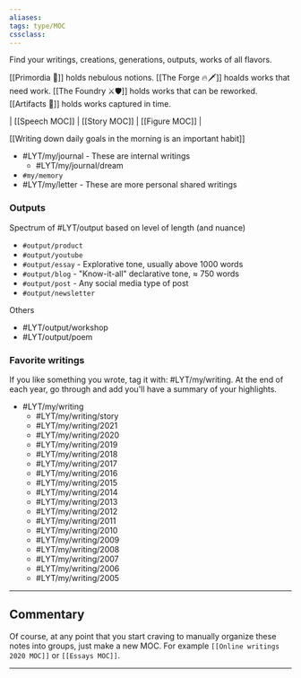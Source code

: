 ```yaml
---
aliases:
tags: type/MOC 
cssclass:
---
```


Find your writings, creations, generations, outputs, works of all flavors. 

[[Primordia 🦠]] holds nebulous notions.
[[The Forge 🔥🗡]] hoalds works that need work.
[[The Foundry ⚔️🛡]] holds works that can be reworked.
[[Artifacts 💠]] holds works captured in time.

| [[Speech MOC]] | [[Story MOC]] | [[Figure MOC]] |

[[Writing down daily goals in the morning is an important habit]]

- #LYT/my/journal - These are internal writings
	- #LYT/my/journal/dream
- `#my/memory`
- #LYT/my/letter - These are more personal shared writings

### Outputs
Spectrum of #LYT/output based on level of length (and nuance)
- `#output/product`
- `#output/youtube`
- `#output/essay` - Explorative tone, usually above 1000 words
- `#output/blog` - "Know-it-all" declarative tone, ≈ 750 words
- `#output/post` - Any social media type of post
- `#output/newsletter`

Others
- #LYT/output/workshop 
- #LYT/output/poem

### Favorite writings
If you like something you wrote, tag it with: #LYT/my/writing. At the end of each year, go through and add you'll have a summary of your highlights. 
- #LYT/my/writing 
	- #LYT/my/writing/story
	- #LYT/my/writing/2021
	- #LYT/my/writing/2020 
	- #LYT/my/writing/2019 
	- #LYT/my/writing/2018 
	- #LYT/my/writing/2017
	- #LYT/my/writing/2016
	- #LYT/my/writing/2015 
	- #LYT/my/writing/2014 
	- #LYT/my/writing/2013 
	- #LYT/my/writing/2012 
	- #LYT/my/writing/2011 
	- #LYT/my/writing/2010 
	- #LYT/my/writing/2009
	- #LYT/my/writing/2008 
	- #LYT/my/writing/2007 
	- #LYT/my/writing/2006 
	- #LYT/my/writing/2005 

---
## Commentary
Of course, at any point that you start craving to manually organize these notes into groups, just make a new MOC. For example `[[Online writings 2020 MOC]]` or `[[Essays MOC]]`.



---




